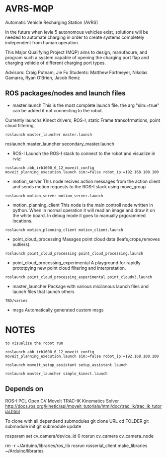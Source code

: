 # AVRS-MQP

Automatic Vehicle Recharging Station (AVRS)

In the future when levle 5 autonomous vehicles exist, solutions will be needed to automate charging in order to create systems completely independent from human operation. 

This Major Qualifying Project (MQP) aims to design, manufacure, and program such a system capable of opening the charging port flap and charging vehicle of different charging port types. 

Advisors: Craig Putnam, Jie Fu
Students: Matthew Fortmeyer, Nikolas Gamarra, Ryan O’Brien, Jacob Remz


## ROS packages/nodes and launch files

- master.launch
This is the most complete launch file. the arg "sim:=true" can be added if not connecting to the robot. 

Currently launchs Kinect drivers, ROS-I, static Frame transofrmations, point cloud filtering,

```
roslaunch master_launcher master.launch
```
roslaunch master_launcher secondary_master.launch


- ROS-I
Launch the ROS-I stack to connect to the robot and visualize in rviz:

```
roslaunch abb_irb1600_6_12_moveit_config moveit_planning_execution.launch sim:=false robot_ip:=192.168.100.100
```

- motion_server
This node recives action messages from the action client and sends motion requests to the ROS-I stack using move_group
```
roslaunch motion_server motion_server.launch 
```

- motion_planning_client
This node is the main controll node written in python.  When in normal operation it will read an image and draw it on the white board. In debug mode it goes to manually  prgorammed locations.

```
roslaunch motion_planning_client motion_client.launch 
```

- point_cloud_processing
Masages point cloud data (leafs,crops,removes outliers). 

```
roslaunch point_cloud_processing point_cloud_processing.launch 
```

- point_cloud_processing_experimental
A playground for rapidly prototpying new point cloud filtering and interpretation.

```
roslaunch point_cloud_processing_experimental point_cloudv3.launch 
```

- master_launcher
Package with various micilanous launch files and launch files that launch others

```
TBD/varies
```

- msgs
Automatically generated custom msgs

# NOTES
```
to visualize the robot run

roslaunch abb_irb1600_6_12_moveit_config moveit_planning_execution.launch sim:=false robot_ip:=192.168.100.100

roslaunch moveit_setup_assistant setup_assistant.launch

roslaunch master_launcher simple_kinect.launch 

```




## Depends on

ROS-I
PCL
Open CV
MoveIt
TRAC-IK Kinematics Solver
http://docs.ros.org/kinetic/api/moveit_tutorials/html/doc/trac_ik/trac_ik_tutorial.html


To clone with all dependend submodules
git clone URL
cd FOLDER
git submodule init
git submodule update



rosparam set cv_camera/device_id 0
rosrun cv_camera cv_camera_node


rm -r ~/Arduino/libraries/ros_lib
rosrun rosserial_client make_libraries ~/Arduino/libraries






